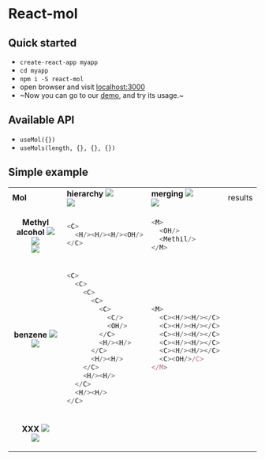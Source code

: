 # React-mol
<!--IMGS * 6-->
<!-- ************************* ************************* >
- REFS
    - https://threejs.org/examples/#webgl_loader_pdb
    - https://threejs.org/examples/#css3d_molecules
    - https://threejs.org/examples/#webgl_skinning_simple
    - instancing
        - https://threejs.org/examples/#webgl_buffergeometry_lines
        - https://threejs.org/examples/#webgl_instancing_raycast
        - https://threejs.org/examples/#webgl_postprocessing_sao
- TODO
    - useMols -> useMol -> Mol -> Example
<!   ************************* ************************* -->

## Quick started
- `create-react-app myapp`
- `cd myapp`
- `npm i -S react-mol`
- open browser and visit [localhost:3000](http://localhost:3000)
- ~Now you can go to our [demo](https://tsei.jp/react-mol), and try its usage.~

## Available API
- `useMol({})`
- `useMols(length, {}, {}, {})`

## Simple example


<table>
<tr><td>
    <strong>Mol</strong>
</td><td>
    <strong>hierarchy</strong>
    <a href="https://github.com/tseijp/tseijp/blob/master/core/src/components/Card.tsx">
        <img src="https://img.shields.io/badge/Mol-black.svg"/></a><br/>
    <a href="https://github.com/tseijp/tseijp/blob/master/core/src/components/Card.tsx">
        <img src="https://img.shields.io/badge/useMol-black.svg"/></a><br/>
</td><td>
    <strong>merging</strong>
    <a href="https://github.com/tseijp/tseijp/blob/master/core/src/components/Card.tsx">
        <img src="https://img.shields.io/badge/Mols-black.svg"/></a><br/>
    <a href="https://github.com/tseijp/tseijp/blob/master/core/src/components/Card.tsx">
        <img src="https://img.shields.io/badge/useMols-black.svg"/></a><br/>
</td><td>
    results
</td></tr>
<tr><td><!--************************* Methyl alchol *************************-->
<p align="center">
    <strong>Methyl alcohol</strong>
    <a href="https://github.com/tseijp/tseijp/blob/master/core/src/components/Card.tsx">
        <img src="https://img.shields.io/badge/C-black.svg"/></a><br/>
    <a href="https://github.com/tseijp/tseijp/blob/master/core/src/components/Code.tsx">
        <img src="https://img.shields.io/badge/H-black.svg"/></a><br/>
    <a href="https://github.com/tseijp/tseijp/blob/master/core/src/components/Code.tsx">
        <img src="https://img.shields.io/badge/Methil-black.svg"/></a><br/>
</p>
</td><!--*************************--><td>

```javascript
<C>
  <H/><H/><H/><OH/>
</C>
```

</td><!--*************************--><td>

```javascript
<M>
  <OH/>
  <Methil/>
</M>
```

</td></tr>

<tr><td><!--************************* Phenol *************************-->
<p align="center">
    <strong>benzene</strong>
    <a href="https://github.com/tseijp/tseijp/blob/master/core/src/components/Card.tsx">
        <img src="https://img.shields.io/badge/C-black.svg"/></a><br/>
    <a href="https://github.com/tseijp/tseijp/blob/master/core/src/components/Code.tsx">
        <img src="https://img.shields.io/badge/H-black.svg"/></a><br/>
</p>
</td><!--*************************--><td>

```javascript
<C>
  <C>
    <C>
      <C>
        <C>
          <C/>
          <OH/>
        </C>
        <H/><H/>
      </C>
      <H/><H/>
    </C>
    <H/><H/>
  </C>
  <H/><H/>
</C>
```

</td><!--*************************--><td>

```javascript
<M>
  <C><H/><H/></C>
  <C><H/><H/></C>
  <C><H/><H/></C>
  <C><H/><H/></C>
  <C><H/><H/></C>
  <C><OH/>/C>
</M>
```

</td></tr>
<tr><td><!--************************* XXX *************************-->
<p align="center">
    <strong>XXX</strong>
    <a href="https://github.com/tseijp/tseijp/blob/master/core/src/components/Card.tsx">
        <img src="https://img.shields.io/badge/C-black.svg"/></a><br/>
    <a href="https://github.com/tseijp/tseijp/blob/master/core/src/components/Code.tsx">
        <img src="https://img.shields.io/badge/H-black.svg"/></a><br/>
</p>
</td><!--*************************--><td>

```javascript
```

</td><!--*************************--><td>

```javascript
```
</tr></table><!--*************************  *************************-->
